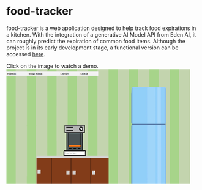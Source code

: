 # food-tracker
food-tracker is a web application designed to help track food expirations in a kitchen. 
With the integration of a generative AI Model API from Eden AI, it can roughly 
predict the expiration of common food items. Although the project is in its early 
development stage, a functional version can be accessed [here](https://food-tracker-0bd8.onrender.com).


Click on the image to watch a demo. 
<br/>
[![here](demo/preview.png)](https://vimeo.com/1077509882/0f3759f821?share=copy)
